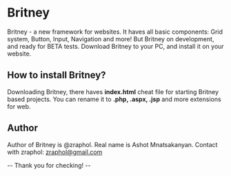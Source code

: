 # Britney

Britney - a new framework for websites. It haves all basic components: Grid system, Button, Input, Navigation and more!
But Britney on development, and ready for BETA tests. Download Britney to your PC, and install it on your website.

## How to install Britney?

Downloading Britney, there haves **index.html** cheat file for starting Britney based projects. You can rename it to **.php, .aspx, .jsp** and more extensions for web.

## Author

Author of Britney is @zraphol. Real name is Ashot Mnatsakanyan.
Contact with zraphol: zraphol@gmail.com

-- Thank you for checking! --
